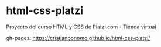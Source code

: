 # html-css-platzi
Proyecto del curso HTML y CSS de Platzi.com - Tienda virtual

gh-pages: https://cristianbonomo.github.io/html-css-platzi/
